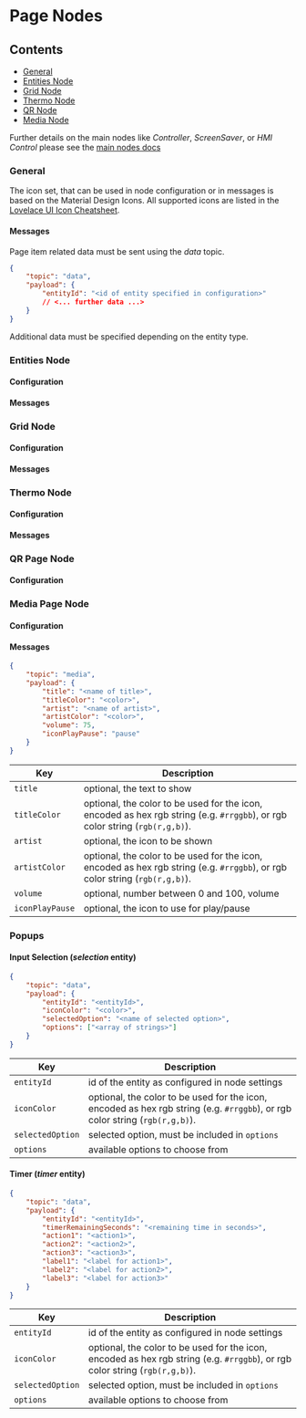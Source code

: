 # Page Nodes

## Contents

-   [General](#general)
-   [Entities Node](#2ntities-node)
-   [Grid Node](#grid-node)
-   [Thermo Node](#thermo-node)
-   [QR Node](#qr-page-node)
-   [Media Node](#media-page-node)

Further details on the main nodes like _Controller_, _ScreenSaver_, or _HMI Control_ please see the [main nodes docs](./nodes.md)

### General

The icon set, that can be used in node configuration or in messages is based on the Material Design Icons. All supported icons are listed in the [Lovelace UI Icon Cheatsheet](https://docs.nspanel.pky.eu/icon-cheatsheet.html).

#### Messages

Page item related data must be sent using the _data_ topic.

```json
{
    "topic": "data",
    "payload": {
        "entityId": "<id of entity specified in configuration>"
        // <... further data ...>
    }
}
```

Additional data must be specified depending on the entity type.

### Entities Node

#### Configuration

#### Messages

### Grid Node

#### Configuration

#### Messages

### Thermo Node

#### Configuration

#### Messages

### QR Page Node

#### Configuration

### Media Page Node

#### Configuration

#### Messages

```json
{
    "topic": "media",
    "payload": {
        "title": "<name of title>",
        "titleColor": "<color>",
        "artist": "<name of artist>",
        "artistColor": "<color>",
        "volume": 75,
        "iconPlayPause": "pause"
    }
}
```

| Key             | Description                                                                                                                  |
| --------------- | ---------------------------------------------------------------------------------------------------------------------------- |
| `title`         | optional, the text to show                                                                                                   |
| `titleColor`    | optional, the color to be used for the icon, encoded as hex rgb string (e.g. `#rrggbb`), or rgb color string (`rgb(r,g,b)`). |
| `artist`        | optional, the icon to be shown                                                                                               |
| `artistColor`   | optional, the color to be used for the icon, encoded as hex rgb string (e.g. `#rrggbb`), or rgb color string (`rgb(r,g,b)`). |
| `volume`        | optional, number between 0 and 100, volume                                                                                   |
| `iconPlayPause` | optional, the icon to use for play/pause                                                                                     |

### Popups

#### Input Selection (_selection_ entity)

```json
{
    "topic": "data",
    "payload": {
        "entityId": "<entityId>",
        "iconColor": "<color>",
        "selectedOption": "<name of selected option>",
        "options": ["<array of strings>"]
    }
}
```

| Key              | Description                                                                                                                  |
| ---------------- | ---------------------------------------------------------------------------------------------------------------------------- |
| `entityId`       | id of the entity as configured in node settings                                                                              |
| `iconColor`      | optional, the color to be used for the icon, encoded as hex rgb string (e.g. `#rrggbb`), or rgb color string (`rgb(r,g,b)`). |
| `selectedOption` | selected option, must be included in `options`                                                                               |
| `options`        | available options to choose from                                                                                             |

#### Timer (_timer_ entity)

```json
{
    "topic": "data",
    "payload": {
        "entityId": "<entityId>",
        "timerRemainingSeconds": "<remaining time in seconds>",
        "action1": "<action1>",
        "action2": "<action2>",
        "action3": "<action3>",
        "label1": "<label for action1>",
        "label2": "<label for action2>",
        "label3": "<label for action3>"
    }
}
```

| Key              | Description                                                                                                                  |
| ---------------- | ---------------------------------------------------------------------------------------------------------------------------- |
| `entityId`       | id of the entity as configured in node settings                                                                              |
| `iconColor`      | optional, the color to be used for the icon, encoded as hex rgb string (e.g. `#rrggbb`), or rgb color string (`rgb(r,g,b)`). |
| `selectedOption` | selected option, must be included in `options`                                                                               |
| `options`        | available options to choose from                                                                                             |
